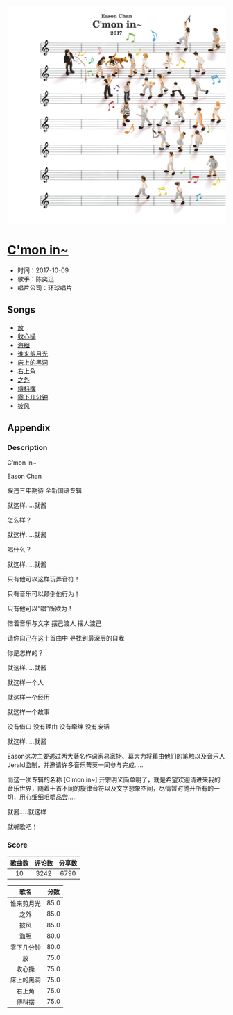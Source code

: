 <p align="center">
	<img src="imgs/c_mon_in_.jpg" alt="album_img" />
</p>

# [C'mon in~](https://music.163.com/album?id=36304576)

* 时间：2017-10-09
* 歌手：陈奕迅
* 唱片公司：环球唱片
## Songs

* [放](songs/放_509098886/README.md)
* [收心操](songs/收心操_509098885/README.md)
* [海胆](songs/海胆_509098887/README.md)
* [谁来剪月光](songs/谁来剪月光_509098889/README.md)
* [床上的黑洞](songs/床上的黑洞_509098884/README.md)
* [右上角](songs/右上角_509098883/README.md)
* [之外](songs/之外_509106722/README.md)
* [傅科摆](songs/傅科摆_509106724/README.md)
* [零下几分钟](songs/零下几分钟_509106725/README.md)
* [披风](songs/披风_509098892/README.md)
## Appendix

### Description

C’mon in~

Eason Chan

睽违三年期待 全新国语专辑

就这样…..就酱

怎么样？

就这样…..就酱

唱什么？

就这样…..就酱

只有他可以这样玩弄音符！

只有音乐可以颠倒他行为！

只有他可以“唱”所欲为！

借着音乐与文字 摆己渡人 摆人渡己

请你自己在这十首曲中 寻找到最深层的自我

你是怎样的？

就这样…..就酱

就这样一个人

就这样一个经历

就这样一个故事

没有借口 没有理由 没有牵绊 没有废话

就这样…..就酱

Eason这次主要透过两大著名作词家易家扬、葛大为将藉由他们的笔触以及音乐人Jerald监制，并邀请许多音乐菁英一同参与完成…..

而这一次专辑的名称 [C’mon in~] 开宗明义简单明了，就是希望欢迎请进来我的音乐世界，随着十首不同的旋律音符以及文字想象空间，尽情暂时抛开所有的一切，用心细细咀嚼品尝…..

就酱…..就这样

就听歌吧！

### Score

|歌曲数|评论数|分享数|
|:---:|:---:|:---:|
|10|3242|6790|

|歌名|分数|
|:---:|:---:|
|谁来剪月光|85.0
|之外|85.0
|披风|85.0
|海胆|80.0
|零下几分钟|80.0
|放|75.0
|收心操|75.0
|床上的黑洞|75.0
|右上角|75.0
|傅科摆|75.0
